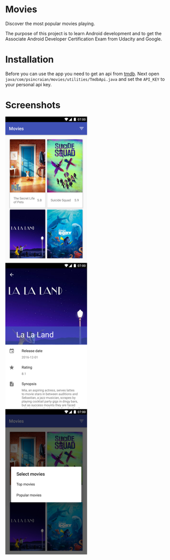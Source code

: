 # Movies
Discover the most popular movies playing.

The purpose of this project is to learn Android development and to get the Associate Android Developer Certification Exam from Udacity and Google.

# Installation
Before you can use the app you need to get an api from [tmdb](https://www.themoviedb.org). Next open `java/com/psincraian/movies/utilities/TmdbApi.java` and set the `API_KEY` to your personal api key.

# Screenshots
<img src="https://github.com/psincraian/movies/blob/master/screenshots/main.png" width=256>
<img src="https://github.com/psincraian/movies/blob/master/screenshots/detail.png" width=256>
<img src="https://github.com/psincraian/movies/blob/master/screenshots/filter.png" width=256>
